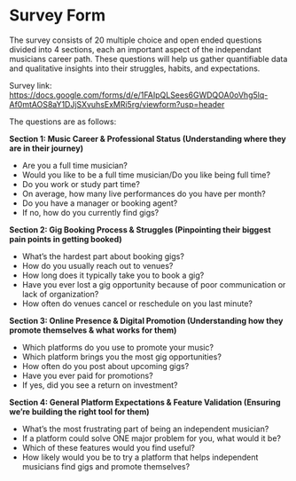 # Survey Form

The survey consists of 20 multiple choice and open ended questions divided into 4 sections, each an important aspect of the 
independant musicians career path.
These questions will help us gather quantifiable data and qualitative insights into their struggles, habits, and expectations.

Survey link:
https://docs.google.com/forms/d/e/1FAIpQLSees6GWDQOA0oVhg5lq-Af0mtAOS8aY1DJjSXvuhsExMRi5rg/viewform?usp=header

The questions are as follows:

**Section 1: Music Career & Professional Status (Understanding where they are in their journey)**
- Are you a full time musician? 
- Would you like to be a full time musician/Do you like being full time?
- Do you work or study part time?
- On average, how many live performances do you have per month?
- Do you have a manager or booking agent? 
- If no, how do you currently find gigs? 

**Section 2: Gig Booking Process & Struggles (Pinpointing their biggest pain points in getting booked)**
- What’s the hardest part about booking gigs?
- How do you usually reach out to venues?
- How long does it typically take you to book a gig? 
- Have you ever lost a gig opportunity because of poor communication or lack of organization? 
- How often do venues cancel or reschedule on you last minute?

**Section 3: Online Presence & Digital Promotion (Understanding how they promote themselves & what works for them)**
- Which platforms do you use to promote your music? 
- Which platform brings you the most gig opportunities? 
- How often do you post about upcoming gigs? 
- Have you ever paid for promotions?
- If yes, did you see a return on investment?

**Section 4: General Platform Expectations & Feature Validation (Ensuring we’re building the right tool for them)**
- What’s the most frustrating part of being an independent musician?
- If a platform could solve ONE major problem for you, what would it be?
- Which of these features would you find useful? 
- How likely would you be to try a platform that helps independent musicians find gigs and promote themselves?
